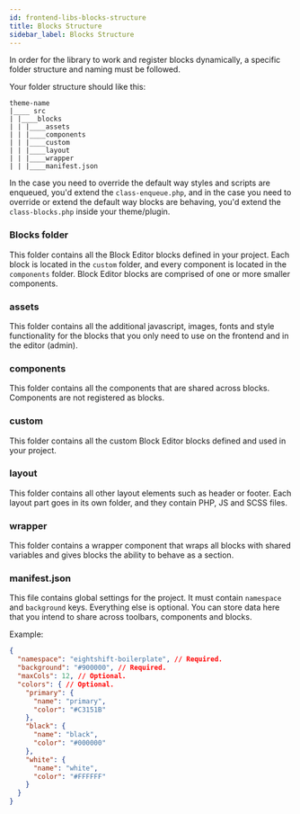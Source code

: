 ```yaml
---
id: frontend-libs-blocks-structure
title: Blocks Structure
sidebar_label: Blocks Structure
---
```


In order for the library to work and register blocks dynamically, a specific folder structure and naming must be followed. 

Your folder structure should like this:

```shell
theme-name
|____ src
| |____blocks
| | |____assets
| | |____components
| | |____custom
| | |____layout
| | |____wrapper
| | |____manifest.json
```

In the case you need to override the default way styles and scripts are enqueued, you'd extend the `class-enqueue.php`, and in the case you need to override or extend the default way blocks are behaving, you'd extend the `class-blocks.php` inside your theme/plugin.

### Blocks folder
This folder contains all the Block Editor blocks defined in your project. Each block is located in the `custom` folder, and every component is located in the `components` folder. Block Editor blocks are comprised of one or more smaller components.

### assets
This folder contains all the additional javascript, images, fonts and style functionality for the blocks that you only need to use on the frontend and in the editor (admin).

### components
This folder contains all the components that are shared across blocks. Components are not registered as blocks. 

### custom
This folder contains all the custom Block Editor blocks defined and used in your project.

### layout
This folder contains all other layout elements such as header or footer. Each layout part goes in its own folder, and they contain PHP, JS and SCSS files.

### wrapper
This folder contains a wrapper component that wraps all blocks with shared variables and gives blocks the ability to behave as a section.

### manifest.json
This file contains global settings for the project. It must contain `namespace` and `background` keys. Everything else is optional. You can store data here that you intend to share across toolbars, components and blocks.

Example:

```json
{
  "namespace": "eightshift-boilerplate", // Required.
  "background": "#900000", // Required.
  "maxCols": 12, // Optional.
  "colors": { // Optional.
    "primary": {
      "name": "primary",
      "color": "#C3151B"
    },
    "black": {
      "name": "black",
      "color": "#000000"
    },
    "white": {
      "name": "white",
      "color": "#FFFFFF"
    }
  }
}
```
